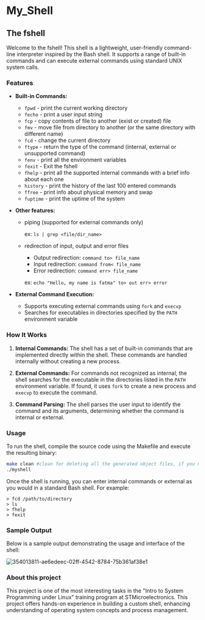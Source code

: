 # My_Shell
## The fshell

Welcome to the fshell! This shell is a lightweight, user-friendly command-line interpreter inspired by the Bash shell. It supports a range of built-in commands and can execute external commands using standard UNIX system calls.

### Features

- **Built-in Commands:** 
  - `fpwd` - print the current working directory
  - `fecho` - print a user input string
  - `fcp` - copy contents of file to another (exist or created) file
  - `fmv` - move file from directory to another (or the same directory with different name)
  - `fcd` - change the current directory
  - `ftype` - return the type of the command (internal, external or unsupported command)
  - `fenv` - print all the environment variables
  - `fexit` - Exit the fshell
  - `fhelp` - print all the supported internal commands with a brief info about each one
  - `history` - print the history of the last 100 entered commands
  - `ffree` - print info about physical memory and swap
  - `fuptime` - print the uptime of the system
- **Other features:**
    - piping (supported for external commands only)
      
      ex: `ls | grep <file/dir_name>`
    - redirection of input, output and error files
       - Output redirection: `command to> file_name`
       - Input redirection: `command from< file_name`
       - Error redirection: `command err> file_name`
         
      ex: `echo "Hello, my name is fatma" to> out err> error`

- **External Command Execution:**
  - Supports executing external commands using `fork` and `execvp`
  - Searches for executables in directories specified by the `PATH` environment variable

### How It Works

1. **Internal Commands:** The shell has a set of built-in commands that are implemented directly within the shell. These commands are handled internally without creating a new process.

2. **External Commands:** For commands not recognized as internal, the shell searches for the executable in the directories listed in the `PATH` environment variable. If found, it uses `fork` to create a new process and `execvp` to execute the command.

3. **Command Parsing:** The shell parses the user input to identify the command and its arguments, determining whether the command is internal or external.

### Usage

  To run the shell, compile the source code using the Makefile and execute the resulting binary:

```sh
make clean #clean for deleting all the generated object files, if you need them just use 'make'
./myshell
```
Once the shell is running, you can enter internal commands or external as you would in a standard Bash shell.
For example:
```
> fcd /path/to/directory
> ls
> fhelp
> fexit
```
### Sample Output
Below is a sample output demonstrating the usage and interface of the shell:

![354013811-ae6edeec-02ff-4542-8784-75b361af38e1](https://github.com/user-attachments/assets/b7e91921-51c9-468d-b155-7d2bd0aad5c5)

### About this project
This project is one of the most interesting tasks in the "Intro to System Programming under Linux" training program at STMicroelectronics. This project offers hands-on experience in building a custom shell, enhancing understanding of operating system concepts and process management.
